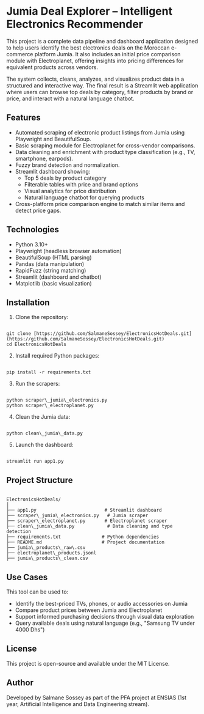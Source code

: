 # Jumia Deal Explorer – Intelligent Electronics Recommender

This project is a complete data pipeline and dashboard application designed to help users identify the best electronics deals on the Moroccan e-commerce platform Jumia. It also includes an initial price comparison module with Electroplanet, offering insights into pricing differences for equivalent products across vendors.

The system collects, cleans, analyzes, and visualizes product data in a structured and interactive way. The final result is a Streamlit web application where users can browse top deals by category, filter products by brand or price, and interact with a natural language chatbot.

## Features

- Automated scraping of electronic product listings from Jumia using Playwright and BeautifulSoup.
- Basic scraping module for Electroplanet for cross-vendor comparisons.
- Data cleaning and enrichment with product type classification (e.g., TV, smartphone, earpods).
- Fuzzy brand detection and normalization.
- Streamlit dashboard showing:
  - Top 5 deals by product category
  - Filterable tables with price and brand options
  - Visual analytics for price distribution
  - Natural language chatbot for querying products
- Cross-platform price comparison engine to match similar items and detect price gaps.

## Technologies

- Python 3.10+
- Playwright (headless browser automation)
- BeautifulSoup (HTML parsing)
- Pandas (data manipulation)
- RapidFuzz (string matching)
- Streamlit (dashboard and chatbot)
- Matplotlib (basic visualization)

## Installation

1. Clone the repository:

```

git clone [https://github.com/SalmaneSossey/ElectronicsHotDeals.git](https://github.com/SalmaneSossey/ElectronicsHotDeals.git)
cd ElectronicsHotDeals

```

2. Install required Python packages:

```

pip install -r requirements.txt

```

3. Run the scrapers:

```

python scraper\_jumia\_electronics.py
python scraper\_electroplanet.py

```

4. Clean the Jumia data:

```

python clean\_jumia\_data.py

```

5. Launch the dashboard:

```

streamlit run app1.py

```

## Project Structure

```

ElectronicsHotDeals/
│
├── app1.py                         # Streamlit dashboard
├── scraper\_jumia\_electronics.py   # Jumia scraper
├── scraper\_electroplanet.py       # Electroplanet scraper
├── clean\_jumia\_data.py            # Data cleaning and type detection
├── requirements.txt               # Python dependencies
├── README.md                      # Project documentation
├── jumia\_products\_raw\.csv
├── electroplanet\_products.jsonl
├── jumia\_products\_clean.csv

```

## Use Cases

This tool can be used to:

- Identify the best-priced TVs, phones, or audio accessories on Jumia
- Compare product prices between Jumia and Electroplanet
- Support informed purchasing decisions through visual data exploration
- Query available deals using natural language (e.g., "Samsung TV under 4000 Dhs")

## License

This project is open-source and available under the MIT License.

## Author

Developed by Salmane Sossey as part of the PFA project at ENSIAS (1st year, Artificial Intelligence and Data Engineering stream).


